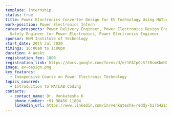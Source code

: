 ```yaml
---
template: internship
status: true
title: Power Electronics Converter Design for EV Technology Using MATLAB
work-position: Power Electronics Intern
career-prospects: Power Delivery Engineer, Power Electronics Design Engineer,
  Safety Engineer for Power Electronics, Power Electronics Engineer
sponsor: BNM Institute of Technology
start_date: 20th Jul 2020
timings: 10:00am to 1:00pm
duration: 4 Weeks
registration_fee: 1000
registration_link: https://docs.google.com/forms/d/e/1FAIpQLSftRsmKbdH0j1BhaX3D8a2-WxTDQARZwdbBQjFM14ewr3rwkg/viewform?usp=sf_link
image: ev-design.png
key_features:
  - Inexpensive Course on Power Electronic Technology
topics_covered:
  - Introduction to MATLAB Coding
contacts:
  - contact_name: Dr. Venkatesha K
    phone_number: +91 98456 11804
    linkedin_url: https://www.linkedin.com/in/venkatesha-reddy-b17b42150/
---
```

